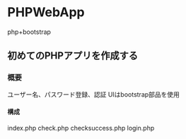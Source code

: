 # PHPWebApp
php+bootstrap

## 初めてのPHPアプリを作成する

### 概要
  ユーザー名、パスワード登録、認証
  UIはbootstrap部品を使用
#### 構成
  index.php
  check.php
  checksuccess.php
  login.php
